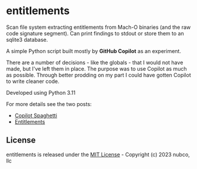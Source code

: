 # entitlements

Scan file system extracting entitlements from Mach-O binaries (and the raw code signature segment).
Can print findings to stdout or store them to an sqlite3 database.

A simple Python script built mostly by **GitHub Copilot** as an experiment.

There are a number of decisions - like the globals - that I would not have made, but I've left them in place.
The purpose was to use Copilot as much as possible.  Through better prodding on my part I could have gotten
Copilot to write cleaner code.

Developed using Python 3.11

For more details see the two posts:
- [Copilot Spaghetti](https://www.nubco.xyz/blog/copilot-spaghetti/index.html)
- [Entitlements](https://www.nubco.xyz/blog/entitlements/index.html)


## License

entitlements is released under the [MIT License](https://github.com/nubcoxyz/entitlements/blob/master/LICENSE) - Copyright (c) 2023 nubco, llc